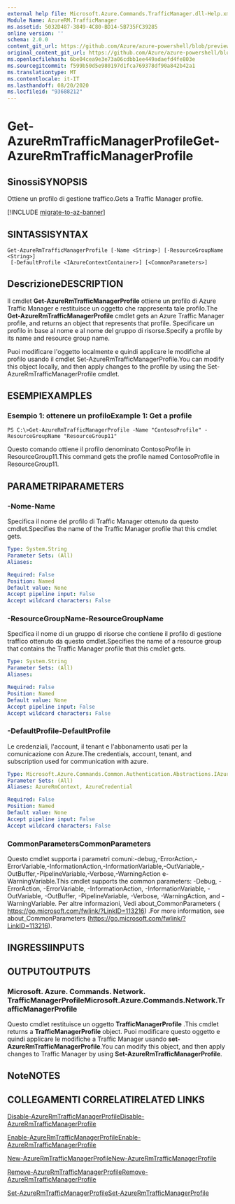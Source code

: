 ```yaml
---
external help file: Microsoft.Azure.Commands.TrafficManager.dll-Help.xml
Module Name: AzureRM.TrafficManager
ms.assetid: 5032D487-3849-4C80-BD14-5B735FC39285
online version: ''
schema: 2.0.0
content_git_url: https://github.com/Azure/azure-powershell/blob/preview/src/ResourceManager/TrafficManager/Commands.TrafficManager2/help/Get-AzureRmTrafficManagerProfile.md
original_content_git_url: https://github.com/Azure/azure-powershell/blob/preview/src/ResourceManager/TrafficManager/Commands.TrafficManager2/help/Get-AzureRmTrafficManagerProfile.md
ms.openlocfilehash: 6be04cea9e3e73a06cdbb1ee449adaefd4fe803e
ms.sourcegitcommit: f599b50d5e980197d1fca769378df90a842b42a1
ms.translationtype: MT
ms.contentlocale: it-IT
ms.lasthandoff: 08/20/2020
ms.locfileid: "93688212"
---
```

# <span data-ttu-id="4ed21-101">Get-AzureRmTrafficManagerProfile</span><span class="sxs-lookup"><span data-stu-id="4ed21-101">Get-AzureRmTrafficManagerProfile</span></span>

## <span data-ttu-id="4ed21-102">Sinossi</span><span class="sxs-lookup"><span data-stu-id="4ed21-102">SYNOPSIS</span></span>
<span data-ttu-id="4ed21-103">Ottiene un profilo di gestione traffico.</span><span class="sxs-lookup"><span data-stu-id="4ed21-103">Gets a Traffic Manager profile.</span></span>

[!INCLUDE [migrate-to-az-banner](../../includes/migrate-to-az-banner.md)]

## <span data-ttu-id="4ed21-104">SINTASSI</span><span class="sxs-lookup"><span data-stu-id="4ed21-104">SYNTAX</span></span>

```
Get-AzureRmTrafficManagerProfile [-Name <String>] [-ResourceGroupName <String>]
 [-DefaultProfile <IAzureContextContainer>] [<CommonParameters>]
```

## <span data-ttu-id="4ed21-105">Descrizione</span><span class="sxs-lookup"><span data-stu-id="4ed21-105">DESCRIPTION</span></span>
<span data-ttu-id="4ed21-106">Il cmdlet **Get-AzureRmTrafficManagerProfile** ottiene un profilo di Azure Traffic Manager e restituisce un oggetto che rappresenta tale profilo.</span><span class="sxs-lookup"><span data-stu-id="4ed21-106">The **Get-AzureRmTrafficManagerProfile** cmdlet gets an Azure Traffic Manager profile, and returns an object that represents that profile.</span></span>
<span data-ttu-id="4ed21-107">Specificare un profilo in base al nome e al nome del gruppo di risorse.</span><span class="sxs-lookup"><span data-stu-id="4ed21-107">Specify a profile by its name and resource group name.</span></span>

<span data-ttu-id="4ed21-108">Puoi modificare l'oggetto localmente e quindi applicare le modifiche al profilo usando il cmdlet Set-AzureRmTrafficManagerProfile.</span><span class="sxs-lookup"><span data-stu-id="4ed21-108">You can modify this object locally, and then apply changes to the profile by using the Set-AzureRmTrafficManagerProfile cmdlet.</span></span>

## <span data-ttu-id="4ed21-109">ESEMPI</span><span class="sxs-lookup"><span data-stu-id="4ed21-109">EXAMPLES</span></span>

### <span data-ttu-id="4ed21-110">Esempio 1: ottenere un profilo</span><span class="sxs-lookup"><span data-stu-id="4ed21-110">Example 1: Get a profile</span></span>
```
PS C:\>Get-AzureRmTrafficManagerProfile -Name "ContosoProfile" -ResourceGroupName "ResourceGroup11"
```

<span data-ttu-id="4ed21-111">Questo comando ottiene il profilo denominato ContosoProfile in ResourceGroup11.</span><span class="sxs-lookup"><span data-stu-id="4ed21-111">This command gets the profile named ContosoProfile in ResourceGroup11.</span></span>

## <span data-ttu-id="4ed21-112">PARAMETRI</span><span class="sxs-lookup"><span data-stu-id="4ed21-112">PARAMETERS</span></span>

### <span data-ttu-id="4ed21-113">-Nome</span><span class="sxs-lookup"><span data-stu-id="4ed21-113">-Name</span></span>
<span data-ttu-id="4ed21-114">Specifica il nome del profilo di Traffic Manager ottenuto da questo cmdlet.</span><span class="sxs-lookup"><span data-stu-id="4ed21-114">Specifies the name of the Traffic Manager profile that this cmdlet gets.</span></span>

```yaml
Type: System.String
Parameter Sets: (All)
Aliases: 

Required: False
Position: Named
Default value: None
Accept pipeline input: False
Accept wildcard characters: False
```

### <span data-ttu-id="4ed21-115">-ResourceGroupName</span><span class="sxs-lookup"><span data-stu-id="4ed21-115">-ResourceGroupName</span></span>
<span data-ttu-id="4ed21-116">Specifica il nome di un gruppo di risorse che contiene il profilo di gestione traffico ottenuto da questo cmdlet.</span><span class="sxs-lookup"><span data-stu-id="4ed21-116">Specifies the name of a resource group that contains the Traffic Manager profile that this cmdlet gets.</span></span>

```yaml
Type: System.String
Parameter Sets: (All)
Aliases: 

Required: False
Position: Named
Default value: None
Accept pipeline input: False
Accept wildcard characters: False
```

### <span data-ttu-id="4ed21-117">-DefaultProfile</span><span class="sxs-lookup"><span data-stu-id="4ed21-117">-DefaultProfile</span></span>
<span data-ttu-id="4ed21-118">Le credenziali, l'account, il tenant e l'abbonamento usati per la comunicazione con Azure.</span><span class="sxs-lookup"><span data-stu-id="4ed21-118">The credentials, account, tenant, and subscription used for communication with azure.</span></span>

```yaml
Type: Microsoft.Azure.Commands.Common.Authentication.Abstractions.IAzureContextContainer
Parameter Sets: (All)
Aliases: AzureRmContext, AzureCredential

Required: False
Position: Named
Default value: None
Accept pipeline input: False
Accept wildcard characters: False
```

### <span data-ttu-id="4ed21-119">CommonParameters</span><span class="sxs-lookup"><span data-stu-id="4ed21-119">CommonParameters</span></span>
<span data-ttu-id="4ed21-120">Questo cmdlet supporta i parametri comuni:-debug,-ErrorAction,-ErrorVariable,-InformationAction,-InformationVariable,-OutVariable,-OutBuffer,-PipelineVariable,-Verbose,-WarningAction e-WarningVariable.</span><span class="sxs-lookup"><span data-stu-id="4ed21-120">This cmdlet supports the common parameters: -Debug, -ErrorAction, -ErrorVariable, -InformationAction, -InformationVariable, -OutVariable, -OutBuffer, -PipelineVariable, -Verbose, -WarningAction, and -WarningVariable.</span></span> <span data-ttu-id="4ed21-121">Per altre informazioni, Vedi about_CommonParameters ( https://go.microsoft.com/fwlink/?LinkID=113216) .</span><span class="sxs-lookup"><span data-stu-id="4ed21-121">For more information, see about_CommonParameters (https://go.microsoft.com/fwlink/?LinkID=113216).</span></span>

## <span data-ttu-id="4ed21-122">INGRESSI</span><span class="sxs-lookup"><span data-stu-id="4ed21-122">INPUTS</span></span>

## <span data-ttu-id="4ed21-123">OUTPUT</span><span class="sxs-lookup"><span data-stu-id="4ed21-123">OUTPUTS</span></span>

### <span data-ttu-id="4ed21-124">Microsoft. Azure. Commands. Network. TrafficManagerProfile</span><span class="sxs-lookup"><span data-stu-id="4ed21-124">Microsoft.Azure.Commands.Network.TrafficManagerProfile</span></span>
<span data-ttu-id="4ed21-125">Questo cmdlet restituisce un oggetto **TrafficManagerProfile** .</span><span class="sxs-lookup"><span data-stu-id="4ed21-125">This cmdlet returns a **TrafficManagerProfile** object.</span></span>
<span data-ttu-id="4ed21-126">Puoi modificare questo oggetto e quindi applicare le modifiche a Traffic Manager usando **set-AzureRmTrafficManagerProfile**.</span><span class="sxs-lookup"><span data-stu-id="4ed21-126">You can modify this object, and then apply changes to Traffic Manager by using **Set-AzureRmTrafficManagerProfile**.</span></span>

## <span data-ttu-id="4ed21-127">Note</span><span class="sxs-lookup"><span data-stu-id="4ed21-127">NOTES</span></span>

## <span data-ttu-id="4ed21-128">COLLEGAMENTI CORRELATI</span><span class="sxs-lookup"><span data-stu-id="4ed21-128">RELATED LINKS</span></span>

[<span data-ttu-id="4ed21-129">Disable-AzureRmTrafficManagerProfile</span><span class="sxs-lookup"><span data-stu-id="4ed21-129">Disable-AzureRmTrafficManagerProfile</span></span>](./Disable-AzureRmTrafficManagerProfile.md)

[<span data-ttu-id="4ed21-130">Enable-AzureRmTrafficManagerProfile</span><span class="sxs-lookup"><span data-stu-id="4ed21-130">Enable-AzureRmTrafficManagerProfile</span></span>](./Enable-AzureRmTrafficManagerProfile.md)

[<span data-ttu-id="4ed21-131">New-AzureRmTrafficManagerProfile</span><span class="sxs-lookup"><span data-stu-id="4ed21-131">New-AzureRmTrafficManagerProfile</span></span>](./New-AzureRmTrafficManagerProfile.md)

[<span data-ttu-id="4ed21-132">Remove-AzureRmTrafficManagerProfile</span><span class="sxs-lookup"><span data-stu-id="4ed21-132">Remove-AzureRmTrafficManagerProfile</span></span>](./Remove-AzureRmTrafficManagerProfile.md)

[<span data-ttu-id="4ed21-133">Set-AzureRmTrafficManagerProfile</span><span class="sxs-lookup"><span data-stu-id="4ed21-133">Set-AzureRmTrafficManagerProfile</span></span>](./Set-AzureRmTrafficManagerProfile.md)


